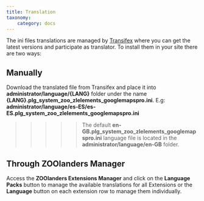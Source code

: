 ```yaml
---
title: Translation
taxonomy:
    category: docs
---
```


The ini files translations are managed by [Transifex](https://www.transifex.com/joolanders/zoolanders/downloadpro/) where you can get the latest versions and participate as translator. To install them in your site there are two ways:

## Manually

Download the translated file from Transifex and place it into **administrator/language/{LANG}** folder under the name **{LANG}.plg_system_zoo_zlelements_googlemapspro.ini**. E.g: **administrator/language/es-ES/es-ES.plg_system_zoo_zlelements_googlemapspro.ini**

>>>>> The default **en-GB.plg_system_zoo_zlelements_googlemapspro.ini** language file is located in the **administrator/language/en-GB** folder.

## Through ZOOlanders Manager

Access the **ZOOlanders Extensions Manager** and click on the **Language Packs** button to manage the available translations for all Extensions or the **Language** button on each extension row to manage them individually.
